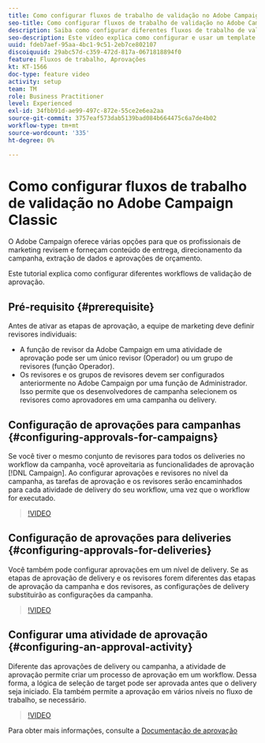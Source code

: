 ```yaml
---
title: Como configurar fluxos de trabalho de validação no Adobe Campaign Classic
seo-title: Como configurar fluxos de trabalho de validação no Adobe Campaign Classic
description: Saiba como configurar diferentes fluxos de trabalho de validação de aprovação.
seo-description: Este vídeo explica como configurar e usar um template do delivery no ACCAadobe Campaign oferece várias opções para que os profissionais de marketing revisem e forneçam conteúdo do delivery, direcionamento da campanha, extração de dados e aprovações de orçamento. Este tutorial explica como configurar diferentes workflows de validação de aprovação.
uuid: fdeb7aef-95aa-4bc1-9c51-2eb7ce802107
discoiquuid: 29abc57d-c359-472d-817a-0671818894f0
feature: Fluxos de trabalho, Aprovações
kt: KT-1566
doc-type: feature video
activity: setup
team: TM
role: Business Practitioner
level: Experienced
exl-id: 34fbb91d-ae99-497c-872e-55ce2e6ea2aa
source-git-commit: 3757eaf573dab5139bad084b664475c6a7de4b02
workflow-type: tm+mt
source-wordcount: '335'
ht-degree: 0%

---
```


# Como configurar fluxos de trabalho de validação no Adobe Campaign Classic

O Adobe Campaign oferece várias opções para que os profissionais de marketing revisem e forneçam conteúdo de entrega, direcionamento da campanha, extração de dados e aprovações de orçamento.

Este tutorial explica como configurar diferentes workflows de validação de aprovação.

## Pré-requisito {#prerequisite}

Antes de ativar as etapas de aprovação, a equipe de marketing deve definir revisores individuais:

* A função de revisor da Adobe Campaign em uma atividade de aprovação pode ser um único revisor (Operador) ou um grupo de revisores (função Operador).
* Os revisores e os grupos de revisores devem ser configurados anteriormente no Adobe Campaign por uma função de Administrador. Isso permite que os desenvolvedores de campanha selecionem os revisores como aprovadores em uma campanha ou delivery.

## Configuração de aprovações para campanhas {#configuring-approvals-for-campaigns}

Se você tiver o mesmo conjunto de revisores para todos os deliveries no workflow da campanha, você aproveitaria as funcionalidades de aprovação [!DNL Campaign]. Ao configurar aprovações e revisores no nível da campanha, as tarefas de aprovação e os revisores serão encaminhados para cada atividade de delivery do seu workflow, uma vez que o workflow for executado.

>[!VIDEO](https://video.tv.adobe.com/v/25175?quality=12)

## Configuração de aprovações para deliveries {#configuring-approvals-for-deliveries}

Você também pode configurar aprovações em um nível de delivery. Se as etapas de aprovação de delivery e os revisores forem diferentes das etapas de aprovação da campanha e dos revisores, as configurações de delivery substituirão as configurações da campanha.

>[!VIDEO](https://video.tv.adobe.com/v/25176?quality=12)

## Configurar uma atividade de aprovação {#configuring-an-approval-activity}

Diferente das aprovações de delivery ou campanha, a atividade de aprovação permite criar um processo de aprovação em um workflow. Dessa forma, a lógica de seleção de target pode ser aprovada antes que o delivery seja iniciado. Ela também permite a aprovação em vários níveis no fluxo de trabalho, se necessário.

>[!VIDEO](https://video.tv.adobe.com/v/25174?quality=12)

Para obter mais informações, consulte a [Documentação de aprovação](https://experienceleague.adobe.com/docs/campaign-classic/using/automating-with-workflows/flow-control-activities/approval.html)
